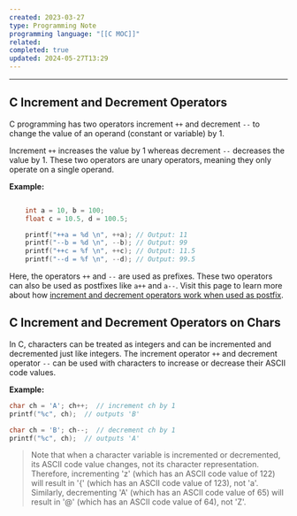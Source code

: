 ```yaml
---
created: 2023-03-27
type: Programming Note
programming language: "[[C MOC]]"
related: 
completed: true
updated: 2024-05-27T13:29
---
```




---
## C Increment and Decrement Operators 

C programming has two operators increment `++` and decrement `--` to change the value of an operand (constant or variable) by 1.

Increment `++` increases the value by 1 whereas decrement `--` decreases the value by 1. These two operators are unary operators, meaning they only operate on a single operand.

**Example:**
```c

    int a = 10, b = 100;
    float c = 10.5, d = 100.5;

    printf("++a = %d \n", ++a); // Output: 11
    printf("--b = %d \n", --b); // Output: 99
    printf("++c = %f \n", ++c); // Output: 11.5
    printf("--d = %f \n", --d); // Output: 99.5

```

Here, the operators `++` and `--` are used as prefixes. These two operators can also be used as postfixes like `a++` and `a--`. Visit this page to learn more about how [increment and decrement operators work when used as postfix](https://www.programiz.com/article/increment-decrement-operator-difference-prefix-postfix "Increment Operator as postfix").

## C Increment and Decrement Operators  on Chars
In C, characters can be treated as integers and can be incremented and decremented just like integers. The increment operator `++` and decrement operator `--` can be used with characters to increase or decrease their ASCII code values.

**Example:**
```c
char ch = 'A'; ch++;  // increment ch by 1 
printf("%c", ch);  // outputs 'B'
```

```c
char ch = 'B'; ch--;  // decrement ch by 1 
printf("%c", ch);  // outputs 'A'
```


>Note that when a character variable is incremented or decremented, its ASCII code value changes, not its character representation. Therefore, incrementing 'z' (which has an ASCII code value of 122) will result in '{' (which has an ASCII code value of 123), not 'a'. Similarly, decrementing 'A' (which has an ASCII code value of 65) will result in '@' (which has an ASCII code value of 64), not 'Z'.
